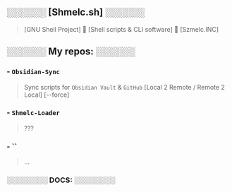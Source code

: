 ## ░░░░░░ [Shmelc.sh] ░░░░░░
>[GNU Shell Project] 👋 [Shell scripts & CLI software] 🙋‍ [Szmelc.INC]

## ░░░░░░ My repos: ░░░░░░
### - `Obsidian-Sync` 
> Sync scripts for `Obsidian Vault` & `GitHub` [Local 2 Remote / Remote 2 Local] [--force]

### - `Shmelc-Loader`
> ???

### - ``
> ...


### ░░░░░░░░ DOCS: ░░░░░░░░
<!--
[Markdown](https://docs.github.com/github/writing-on-github/getting-started-with-writing-and-formatting-on-github/basic-writing-and-formatting-syntax)
-->
